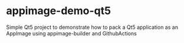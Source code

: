 # appimage-demo-qt5

Simple Qt5 project to demonstrate how to pack a Qt5 application as an AppImage using appimage-builder and GithubActions

